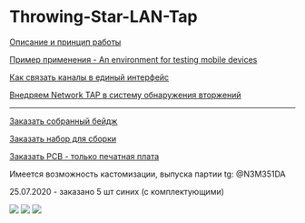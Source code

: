 # Throwing-Star-LAN-Tap

[Описание и принцип работы](https://notes.n3m3515.space/2020/projects/throwing-star-lan-tap)

[Пример применения - An environment for testing mobile devices](https://openeffect.ca/snifflab-an-environment-for-testing-mobile-devices/)

[Как связать каналы в единый интерфейс](https://knowm.org/how-to-create-a-bonded-network-interface/)

[Внедряем Network TAP в систему обнаружения вторжений](https://community.broadcom.com/symantecenterprise/communities/community-home/librarydocuments/viewdocument?DocumentKey=aa259d0e-a467-41be-91ec-e86bf1c22f96&CommunityKey=1ecf5f55-9545-44d6-b0f4-4e4a7f5f5e68&tab=librarydocuments)
_______________________________________________________________________

[Заказать собранный бейдж](https://boosty.to/inside/posts/b1ceaa1c-2b10-4a5f-97a2-0797ca3b94f7?share=post_link)

[Заказать набор для сборки](https://boosty.to/inside/posts/515c0353-6f5d-4b13-bb90-84cb06f5d47f?share=post_link)

[Заказать PCB - только печатная плата](https://boosty.to/inside/posts/faa6f87d-8b33-479f-bfa6-ad833eccd00f?share=post_link)

Имеется возможность кастомизации, выпуска партии tg: @N3M351DA

25.07.2020 - заказано 5 шт синих (с комплектующими)

![](https://pbs.twimg.com/media/EdpJVpBXsAAls72?format=jpg&name=large)
![](https://pbs.twimg.com/media/Edrdg6AXoAEMVS2?format=png&name=large)
![](https://pbs.twimg.com/media/EdrdilnXgAAOCFK?format=png&name=large)



